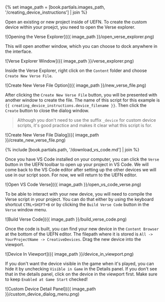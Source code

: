 {% set image_path = [book.partials.images_path, '/creating_device_instructions'] | join %}

Open an existing or new project inside of UEFN. To create the custom device within your proejct, you need to open the Verse explorer.

![Opening the Verse Explorer]({{ image_path }}/open_verse_explorer.png)

This will open another window, which you can choose to dock anywhere in the interface.

![Verse Explorer Window]({{ image_path }}/verse_explorer.png)

Inside the Verse Explorer, right click on the `Content` folder and choose `Create New Verse File`.

![Create New Verse File Option]({{ image_path }}/new_verse_file.png)

After clicking the `Create New Verse File` button, you will be presented with another window to create the file. The name of this script for this example is `{{ creating_device_instructions.device_filename }}`. Then click the `Create` button to close the dialog window.

> Although you don't need to use the suffix `_device` for custom device scripts, it's good practice and makes it clear what this script is for.

![Create New Verse File Dialog]({{ image_path }}/create_new_verse_file.png)

{% include [book.partials.path, '/download_vs_code.md'] | join %}

Once you have VS Code installed on your computer, you can click the `Verse` button in the UEFN toolbar to open up your project in VS Code.
We will come back to the VS Code editor after setting up the other devices we will use in our script soon. For now, we will return to the UEFN editor.

![Open VS Code Verse]({{ image_path }}/open_vs_code_verse.png)

To be able to interact with your new device, you will need to compile the Verse script in your project. You can do that either by using the keyboard shortcut `CTRL+SHIFT+B` or by clicking the `Build Verse Code` button in the `Verse` window menu.

![Build Verse Code]({{ image_path }}/build_verse_code.png)

Once the code is built, you can find your new device in the `Content Browser` at the bottom of the UEFN editor. The filepath where it is stored is `All -> YourProjectName -> CreativeDevices`. Drag the new device into the viewport.

![Device In Viewport]({{ image_path }}/device_in_viewport.png)

If you don't want the device visible in the game when it's played, you can hide it by unchecking `Visible in Game` in the Details panel. If you don't see that in the details panel, click on the device in the viewport first. Make sure to keep `Enabled at Game Start` checked!

![Custom Device Detail Panel]({{ image_path }}/custom_device_dialog_menu.png)
